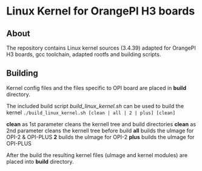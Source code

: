 Linux Kernel for OrangePI H3 boards
===================================

About
-----

The repository contains Linux kernel sources (3.4.39) adapted for OrangePI H3 boards, gcc toolchain, adapted rootfs and building scripts.

Building
--------

Kernel config files and the files specific to OPI board are placed in **build** directory.

The included build script *build_linux_kernel.sh* can be used to build the kernel
`./build_linux_kernel.sh [clean | all | 2 | plus] [clean]`

**clean** as 1st parameter cleans the kernell tree and build directories
**clean** as 2nd parameter cleans the kernell tree before build
**all** builds the uImage for OPI-2 & OPI-PLUS
**2** builds the uImage for OPI-2
**plus** builds the uImage for OPI-PLUS

After the build the resulting kernel files (uImage and kernel modules) are placed into **build** directory.
